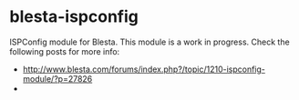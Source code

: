# blesta-ispconfig
ISPConfig module for Blesta. This module is a work in progress. Check the following posts for more info:
- http://www.blesta.com/forums/index.php?/topic/1210-ispconfig-module/?p=27826
-



